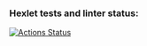 ### Hexlet tests and linter status:
[![Actions Status](https://github.com/dedov-mm/java-project-61/actions/workflows/hexlet-check.yml/badge.svg)](https://github.com/dedov-mm/java-project-61/actions)